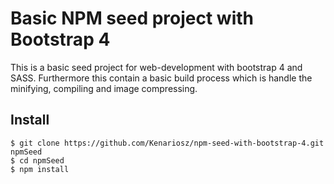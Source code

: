 # Basic NPM seed project with Bootstrap 4
This is a basic seed project for web-development with bootstrap 4 and SASS. Furthermore this contain a basic build
process which is handle the minifying, compiling and image compressing.

## Install
```console
$ git clone https://github.com/Kenariosz/npm-seed-with-bootstrap-4.git npmSeed
$ cd npmSeed
$ npm install
```

